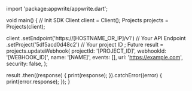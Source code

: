 import 'package:appwrite/appwrite.dart';

void main() { // Init SDK
  Client client = Client();
  Projects projects = Projects(client);

  client
    .setEndpoint('https://[HOSTNAME_OR_IP]/v1') // Your API Endpoint
    .setProject('5df5acd0d48c2') // Your project ID
  ;
  Future result = projects.updateWebhook(
    projectId: '[PROJECT_ID]',
    webhookId: '[WEBHOOK_ID]',
    name: '[NAME]',
    events: [],
    url: 'https://example.com',
    security: false,
  );

  result
    .then((response) {
      print(response);
    }).catchError((error) {
      print(error.response);
  });
}
